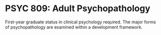 # PSYC 809: Adult Psychopathology

First-year graduate status in clinical psychology required. The major forms of psychopathology are examined within a development framework.